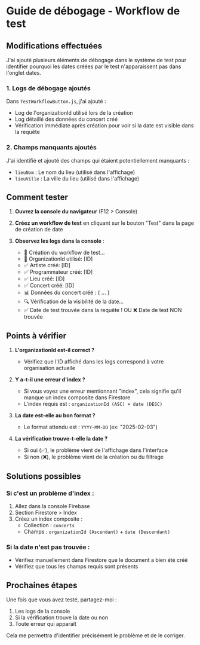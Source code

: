 # Guide de débogage - Workflow de test

## Modifications effectuées

J'ai ajouté plusieurs éléments de débogage dans le système de test pour identifier pourquoi les dates créées par le test n'apparaissent pas dans l'onglet dates.

### 1. Logs de débogage ajoutés

Dans `TestWorkflowButton.js`, j'ai ajouté :
- Log de l'organizationId utilisé lors de la création
- Log détaillé des données du concert créé
- Vérification immédiate après création pour voir si la date est visible dans la requête

### 2. Champs manquants ajoutés

J'ai identifié et ajouté des champs qui étaient potentiellement manquants :
- `lieuNom` : Le nom du lieu (utilisé dans l'affichage)
- `lieuVille` : La ville du lieu (utilisé dans l'affichage)

## Comment tester

1. **Ouvrez la console du navigateur** (F12 > Console)

2. **Créez un workflow de test** en cliquant sur le bouton "Test" dans la page de création de date

3. **Observez les logs dans la console** :
   - 🧪 Création du workflow de test...
   - 🏢 OrganizationId utilisé: [ID]
   - ✅ Artiste créé: [ID]
   - ✅ Programmateur créé: [ID]
   - ✅ Lieu créé: [ID]
   - ✅ Concert créé: [ID]
   - 📊 Données du concert créé : { ... }
   - 🔍 Vérification de la visibilité de la date...
   - ✅ Date de test trouvée dans la requête ! OU ❌ Date de test NON trouvée

## Points à vérifier

1. **L'organizationId est-il correct ?**
   - Vérifiez que l'ID affiché dans les logs correspond à votre organisation actuelle

2. **Y a-t-il une erreur d'index ?**
   - Si vous voyez une erreur mentionnant "index", cela signifie qu'il manque un index composite dans Firestore
   - L'index requis est : `organizationId (ASC) + date (DESC)`

3. **La date est-elle au bon format ?**
   - Le format attendu est : `YYYY-MM-DD` (ex: "2025-02-03")

4. **La vérification trouve-t-elle la date ?**
   - Si oui (✅), le problème vient de l'affichage dans l'interface
   - Si non (❌), le problème vient de la création ou du filtrage

## Solutions possibles

### Si c'est un problème d'index :
1. Allez dans la console Firebase
2. Section Firestore > Index
3. Créez un index composite :
   - Collection : `concerts`
   - Champs : `organizationId (Ascendant)` + `date (Descendant)`

### Si la date n'est pas trouvée :
- Vérifiez manuellement dans Firestore que le document a bien été créé
- Vérifiez que tous les champs requis sont présents

## Prochaines étapes

Une fois que vous avez testé, partagez-moi :
1. Les logs de la console
2. Si la vérification trouve la date ou non
3. Toute erreur qui apparaît

Cela me permettra d'identifier précisément le problème et de le corriger.